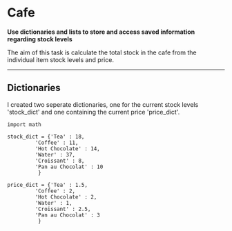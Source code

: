 # Cafe
**Use dictionaries and lists to store and access saved information regarding stock levels**

The aim of this task is calculate the total stock in the cafe from the individual item stock levels and price.

---
## Dictionaries

I created two seperate dictionaries, one for the current stock levels 'stock_dict' and one containing the current price 'price_dict'.

    import math

    stock_dict = {'Tea' : 18,
             'Coffee' : 11, 
             'Hot Chocolate' : 14,
             'Water' : 37,
             'Croissant' : 8,
             'Pan au Chocolat' : 10
              }

    price_dict = {'Tea' : 1.5,
             'Coffee' : 2, 
             'Hot Chocolate' : 2,
             'Water' : 1,
             'Croissant' : 2.5,
             'Pan au Chocolat' : 3
              }
